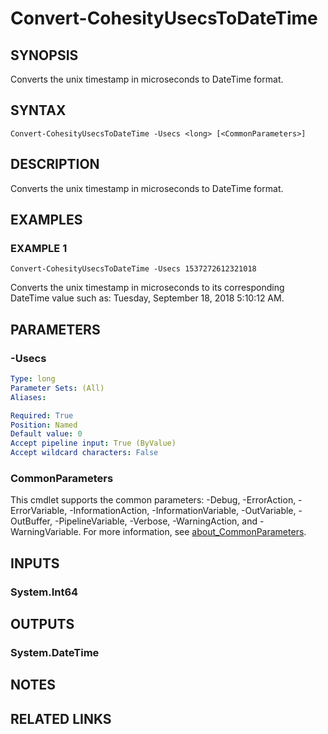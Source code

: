 # Convert-CohesityUsecsToDateTime

## SYNOPSIS
Converts the unix timestamp in microseconds to DateTime format.

## SYNTAX

```
Convert-CohesityUsecsToDateTime -Usecs <long> [<CommonParameters>]
```

## DESCRIPTION
Converts the unix timestamp in microseconds to DateTime format.

## EXAMPLES

### EXAMPLE 1
```
Convert-CohesityUsecsToDateTime -Usecs 1537272612321018
```

Converts the unix timestamp in microseconds to its corresponding DateTime value such as: Tuesday, September 18, 2018 5:10:12 AM.

## PARAMETERS

### -Usecs
```yaml
Type: long
Parameter Sets: (All)
Aliases:

Required: True
Position: Named
Default value: 0
Accept pipeline input: True (ByValue)
Accept wildcard characters: False
```

### CommonParameters
This cmdlet supports the common parameters: -Debug, -ErrorAction, -ErrorVariable, -InformationAction, -InformationVariable, -OutVariable, -OutBuffer, -PipelineVariable, -Verbose, -WarningAction, and -WarningVariable. For more information, see [about_CommonParameters](http://go.microsoft.com/fwlink/?LinkID=113216).

## INPUTS

### System.Int64
## OUTPUTS

### System.DateTime
## NOTES

## RELATED LINKS
